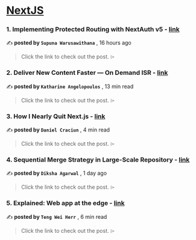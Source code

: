 
<h1><a href=https://medium.com/tag/nextjs/recommended target="_blank" rel="noopener noreferrer">NextJS</a></h1>
<h3>1. Implementing Protected Routing with NextAuth v5 - <a href=https://medium.com/@supunawa/implementing-protected-routing-with-nextauth-v5-ef76c7adcbca?source=tag_recommended_feed---------0-84----------nextjs----------bbe95484_dde7_4171_af33_933424e11f75------- target="_blank" rel="noopener noreferrer">link</a></h3>

✍️ **posted by `Supuna Warusawithana`** <date> , 16 hours ago</date>

<blockquote>Click the link to check out the post. ⌲</blockquote>

<h3>2. Deliver New Content Faster — On Demand ISR - <a href=https://medium.com/stackademic/on-demand-incremental-static-regeneration-3aac500641d8?source=tag_recommended_feed---------1-107----------nextjs----------bbe95484_dde7_4171_af33_933424e11f75------- target="_blank" rel="noopener noreferrer">link</a></h3>

✍️ **posted by `Katharine Angelopoulos`** <date> , 13 min read</date>

<blockquote>Click the link to check out the post. ⌲</blockquote>

<h3>3. How I Nearly Quit Next.js - <a href=https://medium.com/gitconnected/how-i-nearly-quit-next-js-6bd58edef5fe?source=tag_recommended_feed---------2-85----------nextjs----------bbe95484_dde7_4171_af33_933424e11f75------- target="_blank" rel="noopener noreferrer">link</a></h3>

✍️ **posted by `Daniel Craciun`** <date> , 4 min read</date>

<blockquote>Click the link to check out the post. ⌲</blockquote>

<h3>4. Sequential Merge Strategy in Large-Scale Repository - <a href=https://medium.com/walmartglobaltech/sequential-merge-strategy-in-large-scale-repository-19a3ee1c5cbc?source=tag_recommended_feed---------3-84----------nextjs----------bbe95484_dde7_4171_af33_933424e11f75------- target="_blank" rel="noopener noreferrer">link</a></h3>

✍️ **posted by `Diksha Agarwal`** <date> , 1 day ago</date>

<blockquote>Click the link to check out the post. ⌲</blockquote>

<h3>5. Explained: Web app at the edge - <a href=https://medium.com/gitconnected/explained-web-app-at-the-edge-fb391985a0a5?source=tag_recommended_feed---------4-107----------nextjs----------bbe95484_dde7_4171_af33_933424e11f75------- target="_blank" rel="noopener noreferrer">link</a></h3>

✍️ **posted by `Teng Wei Herr`** <date> , 6 min read</date>

<blockquote>Click the link to check out the post. ⌲</blockquote>

